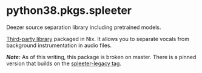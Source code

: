 # python38.pkgs.spleeter

Deezer source separation library including pretrained models.

[Third-party library](https://github.com/deezer/spleeter) packaged in Nix. It allows you to separate vocals from background instrumentation in audio files.

***Note:*** As of this writing, this package is broken on master. There is a pinned version that builds on the [spleeter-legacy tag](https://github.com/goromal/anixpkgs/releases/tag/spleeter-legacy).

